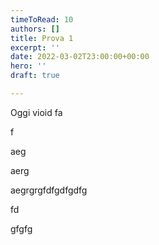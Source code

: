 ```yaml
---
timeToRead: 10
authors: []
title: Prova 1
excerpt: ''
date: 2022-03-02T23:00:00+00:00
hero: ''
draft: true

---
```

Oggi vioid fa

f

aeg

aerg

aegrgrgfdfgdfgdfg

fd

gfgfg